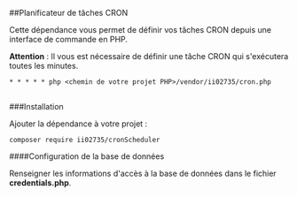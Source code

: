 ##Planificateur de tâches CRON

Cette dépendance vous permet de définir vos tâches CRON depuis une interface de commande en PHP.

__Attention__ : Il vous est nécessaire de définir une tâche CRON qui s'exécutera toutes les minutes.


```
* * * * * php <chemin de votre projet PHP>/vendor/ii02735/cron.php
```

##

###Installation

Ajouter la dépendance à votre projet :

```
composer require ii02735/cronScheduler
```

####Configuration de la base de données

Renseigner les informations d'accès à la base de données dans le fichier __credentials.php__.

